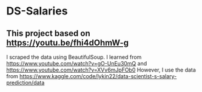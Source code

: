 # DS-Salaries
## This project based on https://youtu.be/fhi4dOhmW-g
I scraped the data using BeautifulSoup. I learned from https://www.youtube.com/watch?v=gO-UnEu30mQ and https://www.youtube.com/watch?v=XVv6mJpFOb0
However, I use the data from https://www.kaggle.com/code/lykin22/data-scientist-s-salary-prediction/data
